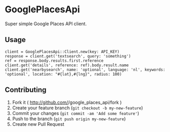 # GooglePlacesApi

Super simple Google Places API client.

## Usage

    client = GooglePlacesApi::Client.new(key: API_KEY)
    response = client.get('textsearch', query: 'something')
    ref = response.body.results.first.reference
    client.get('details', reference: ref).body.result.name
    client.get('nearbysearch', name: 'optional', language: 'nl', keywords: 'optional', location: "#{lat},#{lng}", radius: 100)

## Contributing

1. Fork it ( http://github.com/<my-github-username>/google_places_api/fork )
2. Create your feature branch (`git checkout -b my-new-feature`)
3. Commit your changes (`git commit -am 'Add some feature'`)
4. Push to the branch (`git push origin my-new-feature`)
5. Create new Pull Request

